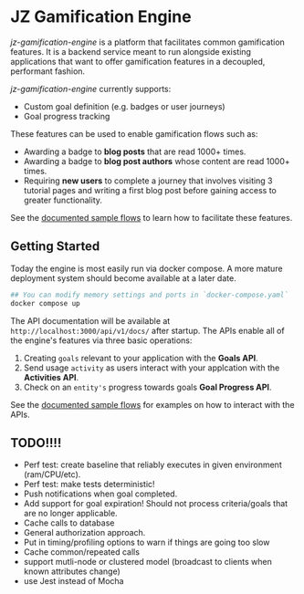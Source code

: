 # JZ Gamification Engine
*jz-gamification-engine* is a platform that facilitates common gamification features. It is a backend service meant to run alongside existing applications that want to offer gamification features in a decoupled, performant fashion. 

*jz-gamification-engine* currently supports:

- Custom goal definition (e.g. badges or user journeys)
- Goal progress tracking

These features can be used to enable gamification flows such as:

- Awarding a badge to **blog posts** that are read 1000+ times. 
- Awarding a badge to **blog post authors** whose content are read 1000+ times. 
- Requiring **new users** to complete a journey that involves visiting 3 tutorial pages and writing a first blog post before gaining access to greater functionality.

See the [documented sample flows](./docs/sample-flows/) to learn how to facilitate these features.

## Getting Started
Today the engine is most easily run via docker compose. A more mature deployment system should become available at a later date.

```bash
## You can modify memory settings and ports in `docker-compose.yaml`
docker compose up
```

The API documentation will be available at `http://localhost:3000/api/v1/docs/` after startup. The APIs enable all of the engine's features via three basic operations:

1. Creating `goals` relevant to your application with the **Goals API**.
2. Send usage `activity` as users interact with your applcation with the **Activities API**.
3. Check on an `entity's` progress towards goals **Goal Progress API**.

See the [documented sample flows](./docs/sample-flows/) for examples on how to interact with the APIs.

## TODO!!!!
* Perf test: create baseline that reliably executes in given environment (ram/CPU/etc).
* Perf test: make tests deterministic!
* Push notifications when goal completed.
* Add support for goal expiration! Should not process criteria/goals that are no longer applicable.
* Cache calls to database
* General authorization approach.
* Put in timing/profiling options to warn if things are going too slow
* Cache common/repeated calls
* support mutli-node or clustered model (broadcast to clients when known attributes change)
* use Jest instead of Mocha
